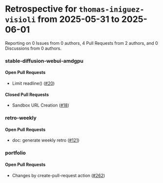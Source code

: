 # Retrospective for `thomas-iniguez-visioli` from 2025-05-31 to 2025-06-01

Reporting on 0 Issues from 0 authors, 4 Pull Requests from 2 authors, and 0 Discussions from 0 authors.


### stable-diffusion-webui-amdgpu

#### Open Pull Requests

- Limit readline() ([#20](https://github.com/thomas-iniguez-visioli/stable-diffusion-webui-amdgpu/pull/20))

#### Closed Pull Requests

- Sandbox URL Creation ([#18](https://github.com/thomas-iniguez-visioli/stable-diffusion-webui-amdgpu/pull/18))

### retro-weekly

#### Open Pull Requests

- doc: generate weekly retro ([#121](https://github.com/thomas-iniguez-visioli/retro-weekly/pull/121))

### portfolio

#### Open Pull Requests

- Changes by create-pull-request action ([#262](https://github.com/thomas-iniguez-visioli/portfolio/pull/262))